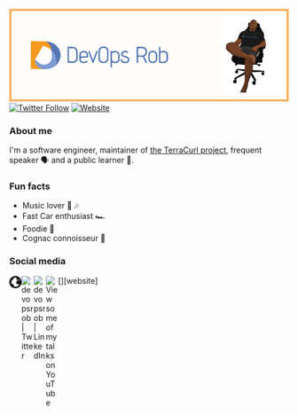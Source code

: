 ![alt text](git-banner.png)
[![Twitter Follow](https://img.shields.io/twitter/follow/devops_rob?color=1DA1F2&logo=twitter&style=for-the-badge)](https://twitter.com/intent/follow?original_referer=https%3A%2F%2Fgithub.com%2Fdevops_rob&screen_name=devops_rob)
[![Website](https://img.shields.io/website?label=iam.devopsrob.com&style=for-the-badge&url=https%3A%2F%2Fiam.devopsrob.com)](https://iam.devopsrob.com)

### About me

I'm a software engineer, maintainer of [the TerraCurl project](https://terracurl.com), frequent speaker 🗣 and a public learner 📝.

### Fun facts

- Music lover 🎵 🎶
- Fast Car enthusiast 🏎
- Foodie 🍲
- Cognac connoisseur 🥃

### Social media

[<img align="left" alt="devopsrob.com" width="22px" src="https://raw.githubusercontent.com/iconic/open-iconic/master/svg/globe.svg" />][website]
[<img align="left" alt="devopsrob | Twitter" width="22px" src="https://cdn.jsdelivr.net/npm/simple-icons@v3/icons/twitter.svg" />][twitter]
[<img align="left" alt="devopsrob | LinkedIn" width="22px" src="https://cdn.jsdelivr.net/npm/simple-icons@v3/icons/linkedin.svg" />][linkedin]
[<img align="left" alt="View some of my talks on YouTube" width="22px" src="https://cdn.jsdelivr.net/npm/simple-icons@v3/icons/youtube.svg" />][youtube]

[twitter]: https://twitter.com/devops_rob
[linkedin]: https://linkedin.com/in/devopsrob
[youtube]: https://www.youtube.com/channel/UCX7LwI07jcOAi3ceiwd71fQ/

<!--
**devops-rob/devops-rob** is a ✨ _special_ ✨ repository because its `README.md` (this file) appears on your GitHub profile.

Here are some ideas to get you started:

- 🔭 I’m currently working on ...
- 🌱 I’m currently learning ...
- 👯 I’m looking to collaborate on ...
- 🤔 I’m looking for help with ...
- 💬 Ask me about ...
- 📫 How to reach me: ...
- 😄 Pronouns: ...
- ⚡ Fun fact: ...
-->
